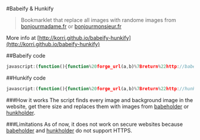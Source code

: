 #Babeify & Hunkify
> Bookmarklet that replace all images with randome images from [bonjourmadame.fr](http://bonjourmadame.fr) or [bonjourmonsieur.fr](http://bonjourmonsieur.fr)

More info at [http://korri.github.io/babeify-hunkify](http://korri.github.io/babeify-hunkify)

##Babeify code
```javascript
javascript:(function(){function%20forge_url(a,b)%7Breturn%22http://babeholder.pixoil.com/img/%22+a+%22/%22+b+%22/%22+1e4*Math.random()%7Dwindow.jQuery%7C%7Cdocument.write(%22%3Cscript%20src='https://ajax.googleapis.com/ajax/libs/jquery/1/jquery.min.js'%3E%3C/script%3E%22),function(a)%7Ba(%22img%22).each(function()%7Bvar%20b=a(this);b.attr(%22src%22,%22http://babeholder.pixoil.com/img/%22+b.width()+%22/%22+b.height()+%22/%22+1e4*Math.random())%7D),a(%22*%22).filter(function()%7Bvar%20a=%22none%22;return%20this.currentStyle&&(a=this.currentStyle.backgroundImage),window.getComputedStyle&&(a=document.defaultView.getComputedStyle(this,null).getPropertyValue(%22background-image%22)),%22none%22!==a&&a.match(/url%5C(/i)%7D).each(function()%7Bvar%20b=a(this);a(%22%3Cimg/%3E%22).bind(%22load%22,function()%7Bb.css(%22background-image%22,'url(%22'+forge_url(a(this).width(),a(this).height())+'%22)'),a(this).remove()%7D).hide().appendTo(%22body%22).attr(%22src%22,b.css(%22background-image%22).replace(%22url(%22,%22%22).replace(%22)%22,%22%22).replace(%22'%22,%22%22).replace('%22',%22%22))%7D)%7D(window.jQuery,forge_url);})();
```

##Hunkify code
```javascript
javascript:(function(){function%20forge_url(a,b)%7Breturn%22http://hunkholder.pixoil.com/img/%22+a+%22/%22+b+%22/%22+1e4*Math.random()%7Dwindow.jQuery%7C%7Cdocument.write(%22%3Cscript%20src='https://ajax.googleapis.com/ajax/libs/jquery/1/jquery.min.js'%3E%3C/script%3E%22),function(a)%7Ba(%22img%22).each(function()%7Bvar%20b=a(this);b.attr(%22src%22,%22http://babeholder.pixoil.com/img/%22+b.width()+%22/%22+b.height()+%22/%22+1e4*Math.random())%7D),a(%22*%22).filter(function()%7Bvar%20a=%22none%22;return%20this.currentStyle&&(a=this.currentStyle.backgroundImage),window.getComputedStyle&&(a=document.defaultView.getComputedStyle(this,null).getPropertyValue(%22background-image%22)),%22none%22!==a&&a.match(/url%5C(/i)%7D).each(function()%7Bvar%20b=a(this);a(%22%3Cimg/%3E%22).bind(%22load%22,function()%7Bb.css(%22background-image%22,'url(%22'+forge_url(a(this).width(),a(this).height())+'%22)'),a(this).remove()%7D).hide().appendTo(%22body%22).attr(%22src%22,b.css(%22background-image%22).replace(%22url(%22,%22%22).replace(%22)%22,%22%22).replace(%22'%22,%22%22).replace('%22',%22%22))%7D)%7D(window.jQuery,forge_url);})();
```

###How it works
The script finds every image and background image in the website, get there size and replaces them with images from [babeholder](http://babeholder.pixoil.com/) or [hunkholder](http://hunkholder.pixoil.com/).

###Limitations
As of now, it does not work on secure websites because [babeholder](http://babeholder.pixoil.com/) and [hunkholder](http://hunkholder.pixoil.com/) do not support HTTPS.
